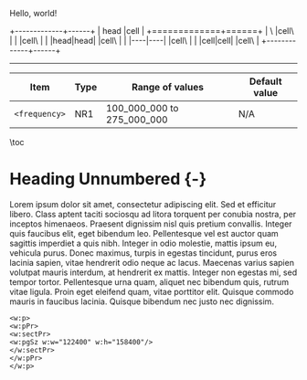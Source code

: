 Hello, world!


<div class="table" width="[0.9,0.1]">

<!-- @formatter:off -->

+-------------+------+
| head        |cell  |
+=============+======+
| \           |cell\ |
|             |cell\ |
| |head|head| |cell\ |
| |----|----| |cell\ |
| |cell|cell| |cell\ |
+-------------+------+

<!-- @formatter:on -->

</div>

---

<div class="table" width="[0.25,0.15,0.35,0.25]">

| Item          | Type | Range of values            | Default value |
|---------------|------|----------------------------|---------------|
| `<frequency>` | NR1  | 100_000_000 to 275_000_000 | N/A           |

</div>

\toc

# Heading Unnumbered {-}

Lorem ipsum dolor sit amet, consectetur adipiscing elit. Sed et efficitur libero.
Class aptent taciti sociosqu ad litora torquent per conubia nostra, per inceptos himenaeos.
Praesent dignissim nisl quis pretium convallis. Integer quis faucibus elit, eget bibendum leo.
Pellentesque vel est auctor quam sagittis imperdiet a quis nibh. Integer in odio molestie, mattis
ipsum eu, vehicula purus. Donec maximus, turpis in egestas tincidunt, purus eros lacinia sapien,
vitae hendrerit odio neque ac lacus. Maecenas varius sapien volutpat mauris interdum, at hendrerit ex mattis.
Integer non egestas mi, sed tempor tortor. Pellentesque urna quam, aliquet nec bibendum quis, rutrum vitae ligula.
Proin eget eleifend quam, vitae porttitor elit. Quisque commodo mauris in faucibus lacinia.
Quisque bibendum nec justo nec dignissim.

```{=openxml}
<w:p>
<w:pPr>
<w:sectPr>
<w:pgSz w:w="122400" w:h="158400"/>
</w:sectPr>
</w:pPr>
</w:p>
```

